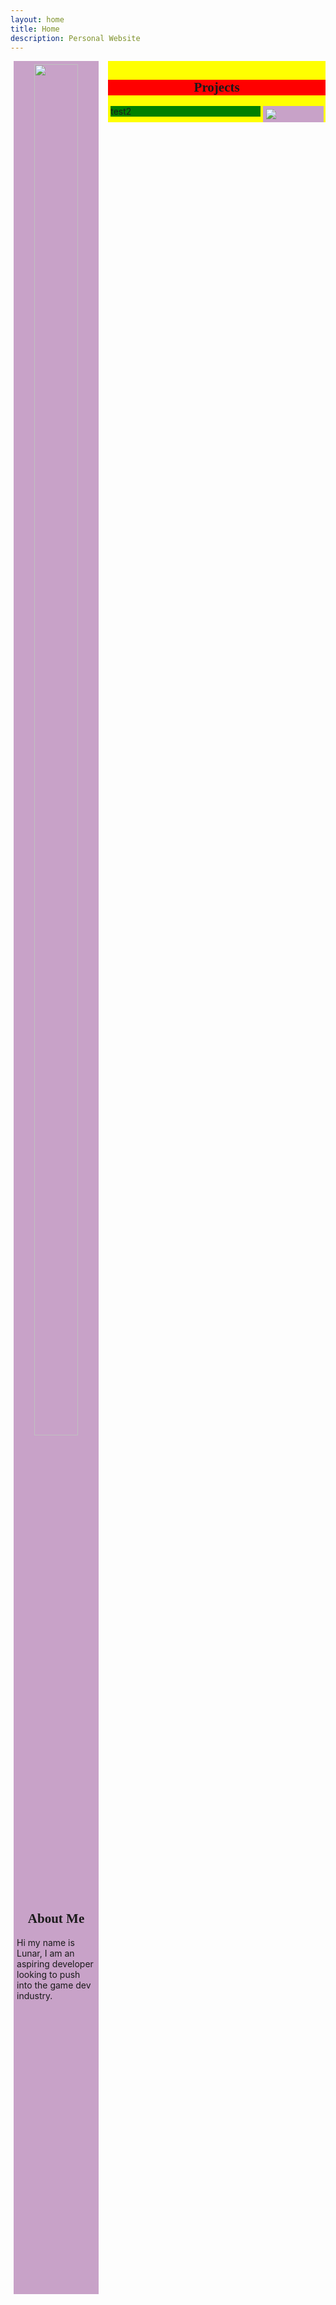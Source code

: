 ```yaml
---
layout: home
title: Home
description: Personal Website
---
```


<style>

	@font-face{
		font-family: Phonk; src: url('/assets/Phonk Regular Demo.otf')
	}
	h1{
		font-family:Phonk;
	}

	aside{
		float:left;
		width: 25%;
		margin: 0 1%;
		background-color: #C8A2C8;
		padding: 5px;
	}
	section{
		float: right;
		width: 69%;
		margin: auto;
		background-color: yellow;
	}
</style>
<body>
	<aside>
		<center>
			<img src="{{site.pfp | relative_url}}" width="75%" height="75%">
			<h2 style="font-family:polli sans">About Me</h2>
		</center>
		<p>Hi my name is Lunar, I am an aspiring developer looking to push into the game dev industry.
		</p>
		<center>
			<a href="https://github.com/{{ site.github_username| cgi_escape | escape }}"><svg class="svg-icon"><use xlink:href="{{ '/assets/minima-social-icons.svg#github' | relative_url }}"></use></svg></a>
			<a href="https://www.linkedin.com/in/{{ site.linkedin_username| cgi_escape | escape }}"><svg class="svg-icon"><use xlink:href="{{ '/assets/minima-social-icons.svg#linkedin' | relative_url }}"></use></svg></a>
			<a href="https://www.twitter.com/{{ site.twitter_username| cgi_escape | escape }}"><svg class="svg-icon"><use xlink:href="{{ '/assets/minima-social-icons.svg#twitter' | relative_url }}"></use></svg></a>
		</center>
	</aside>
	<section>
		<div style="background-color: red">
			<center>
				<h1> Projects</h1>
			</center>
			<aside style="float:right">
				<img src="{{site.game_dev | relative_url}}">
			</aside>
			<section style="float:right; background-color: green">
				test2
			</section>
		</div>
	</section>
</body>